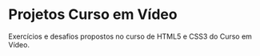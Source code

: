 # Projetos Curso em Vídeo
 Exercícios e desafios propostos no curso de HTML5 e CSS3 do Curso em Vídeo.

